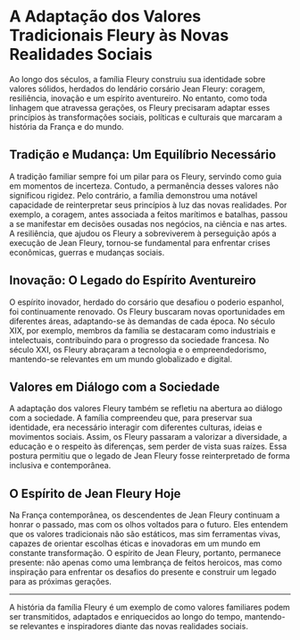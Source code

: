# A Adaptação dos Valores Tradicionais Fleury às Novas Realidades Sociais

Ao longo dos séculos, a família Fleury construiu sua identidade sobre valores sólidos, herdados do lendário corsário Jean Fleury: coragem, resiliência, inovação e um espírito aventureiro. No entanto, como toda linhagem que atravessa gerações, os Fleury precisaram adaptar esses princípios às transformações sociais, políticas e culturais que marcaram a história da França e do mundo.

## Tradição e Mudança: Um Equilíbrio Necessário

A tradição familiar sempre foi um pilar para os Fleury, servindo como guia em momentos de incerteza. Contudo, a permanência desses valores não significou rigidez. Pelo contrário, a família demonstrou uma notável capacidade de reinterpretar seus princípios à luz das novas realidades. Por exemplo, a coragem, antes associada a feitos marítimos e batalhas, passou a se manifestar em decisões ousadas nos negócios, na ciência e nas artes. A resiliência, que ajudou os Fleury a sobreviverem à perseguição após a execução de Jean Fleury, tornou-se fundamental para enfrentar crises econômicas, guerras e mudanças sociais.

## Inovação: O Legado do Espírito Aventureiro

O espírito inovador, herdado do corsário que desafiou o poderio espanhol, foi continuamente renovado. Os Fleury buscaram novas oportunidades em diferentes áreas, adaptando-se às demandas de cada época. No século XIX, por exemplo, membros da família se destacaram como industriais e intelectuais, contribuindo para o progresso da sociedade francesa. No século XXI, os Fleury abraçaram a tecnologia e o empreendedorismo, mantendo-se relevantes em um mundo globalizado e digital.

## Valores em Diálogo com a Sociedade

A adaptação dos valores Fleury também se refletiu na abertura ao diálogo com a sociedade. A família compreendeu que, para preservar sua identidade, era necessário interagir com diferentes culturas, ideias e movimentos sociais. Assim, os Fleury passaram a valorizar a diversidade, a educação e o respeito às diferenças, sem perder de vista suas raízes. Essa postura permitiu que o legado de Jean Fleury fosse reinterpretado de forma inclusiva e contemporânea.

## O Espírito de Jean Fleury Hoje

Na França contemporânea, os descendentes de Jean Fleury continuam a honrar o passado, mas com os olhos voltados para o futuro. Eles entendem que os valores tradicionais não são estáticos, mas sim ferramentas vivas, capazes de orientar escolhas éticas e inovadoras em um mundo em constante transformação. O espírito de Jean Fleury, portanto, permanece presente: não apenas como uma lembrança de feitos heroicos, mas como inspiração para enfrentar os desafios do presente e construir um legado para as próximas gerações.

---

A história da família Fleury é um exemplo de como valores familiares podem ser transmitidos, adaptados e enriquecidos ao longo do tempo, mantendo-se relevantes e inspiradores diante das novas realidades sociais.